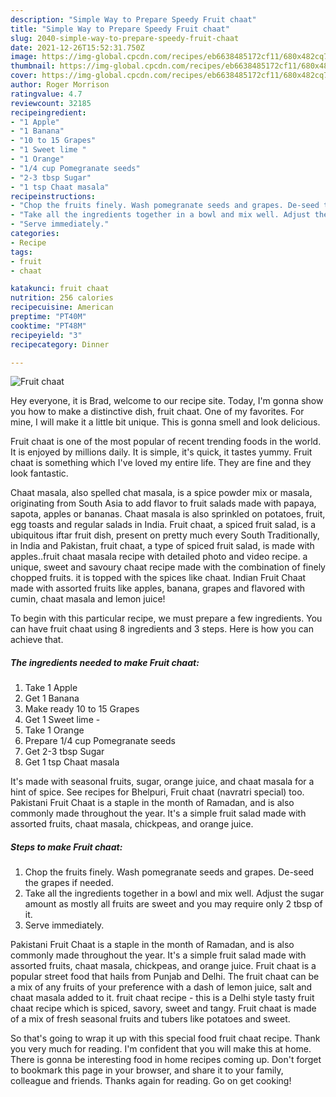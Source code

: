 ```yaml
---
description: "Simple Way to Prepare Speedy Fruit chaat"
title: "Simple Way to Prepare Speedy Fruit chaat"
slug: 2040-simple-way-to-prepare-speedy-fruit-chaat
date: 2021-12-26T15:52:31.750Z
image: https://img-global.cpcdn.com/recipes/eb6638485172cf11/680x482cq70/fruit-chaat-recipe-main-photo.jpg
thumbnail: https://img-global.cpcdn.com/recipes/eb6638485172cf11/680x482cq70/fruit-chaat-recipe-main-photo.jpg
cover: https://img-global.cpcdn.com/recipes/eb6638485172cf11/680x482cq70/fruit-chaat-recipe-main-photo.jpg
author: Roger Morrison
ratingvalue: 4.7
reviewcount: 32185
recipeingredient:
- "1 Apple"
- "1 Banana"
- "10 to 15 Grapes"
- "1 Sweet lime "
- "1 Orange"
- "1/4 cup Pomegranate seeds"
- "2-3 tbsp Sugar"
- "1 tsp Chaat masala"
recipeinstructions:
- "Chop the fruits finely. Wash pomegranate seeds and grapes. De-seed the grapes if needed."
- "Take all the ingredients together in a bowl and mix well. Adjust the sugar amount as mostly all fruits are sweet and you may require only 2 tbsp of it."
- "Serve immediately."
categories:
- Recipe
tags:
- fruit
- chaat

katakunci: fruit chaat 
nutrition: 256 calories
recipecuisine: American
preptime: "PT40M"
cooktime: "PT48M"
recipeyield: "3"
recipecategory: Dinner

---
```



![Fruit chaat](https://img-global.cpcdn.com/recipes/eb6638485172cf11/680x482cq70/fruit-chaat-recipe-main-photo.jpg)

Hey everyone, it is Brad, welcome to our recipe site. Today, I'm gonna show you how to make a distinctive dish, fruit chaat. One of my favorites. For mine, I will make it a little bit unique. This is gonna smell and look delicious.

Fruit chaat is one of the most popular of recent trending foods in the world. It is enjoyed by millions daily. It is simple, it's quick, it tastes yummy. Fruit chaat is something which I've loved my entire life. They are fine and they look fantastic.

Chaat masala, also spelled chat masala, is a spice powder mix or masala, originating from South Asia to add flavor to fruit salads made with papaya, sapota, apples or bananas. Chaat masala is also sprinkled on potatoes, fruit, egg toasts and regular salads in India. Fruit chaat, a spiced fruit salad, is a ubiquitous iftar fruit dish, present on pretty much every South Traditionally, in India and Pakistan, fruit chaat, a type of spiced fruit salad, is made with apples..fruit chaat masala recipe with detailed photo and video recipe. a unique, sweet and savoury chaat recipe made with the combination of finely chopped fruits. it is topped with the spices like chaat. Indian Fruit Chaat made with assorted fruits like apples, banana, grapes and flavored with cumin, chaat masala and lemon juice!


To begin with this particular recipe, we must prepare a few ingredients. You can have fruit chaat using 8 ingredients and 3 steps. Here is how you can achieve that.

<!--inarticleads1-->

##### The ingredients needed to make Fruit chaat:

1. Take 1 Apple
1. Get 1 Banana
1. Make ready 10 to 15 Grapes
1. Get 1 Sweet lime -
1. Take 1 Orange
1. Prepare 1/4 cup Pomegranate seeds
1. Get 2-3 tbsp Sugar
1. Get 1 tsp Chaat masala


It's made with seasonal fruits, sugar, orange juice, and chaat masala for a hint of spice. See recipes for Bhelpuri, Fruit chaat (navratri special) too. Pakistani Fruit Chaat is a staple in the month of Ramadan, and is also commonly made throughout the year. It's a simple fruit salad made with assorted fruits, chaat masala, chickpeas, and orange juice. 

<!--inarticleads2-->

##### Steps to make Fruit chaat:

1. Chop the fruits finely. Wash pomegranate seeds and grapes. De-seed the grapes if needed.
1. Take all the ingredients together in a bowl and mix well. Adjust the sugar amount as mostly all fruits are sweet and you may require only 2 tbsp of it.
1. Serve immediately.


Pakistani Fruit Chaat is a staple in the month of Ramadan, and is also commonly made throughout the year. It's a simple fruit salad made with assorted fruits, chaat masala, chickpeas, and orange juice. Fruit chaat is a popular street food that hails from Punjab and Delhi. The fruit chaat can be a mix of any fruits of your preference with a dash of lemon juice, salt and chaat masala added to it. fruit chaat recipe - this is a Delhi style tasty fruit chaat recipe which is spiced, savory, sweet and tangy. Fruit chaat is made of a mix of fresh seasonal fruits and tubers like potatoes and sweet. 

So that's going to wrap it up with this special food fruit chaat recipe. Thank you very much for reading. I'm confident that you will make this at home. There is gonna be interesting food in home recipes coming up. Don't forget to bookmark this page in your browser, and share it to your family, colleague and friends. Thanks again for reading. Go on get cooking!
